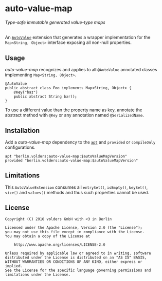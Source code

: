 # auto-value-map
###### *Type-safe immutable generated value-type maps*

An [`AutoValue`][1] extension that generates a wrapper implementation for the
`Map<String, Object>` interface exposing all non-null properties.

## Usage

*auto-value-map* recognizes and applies to all `@AutoValue` annotated classes
implementing `Map<String, Object>`.

    @AutoValue
    public abstract class Foo implements Map<String, Object> {
        @Key("baz")
        public abstract String bar();
    }

To use a different value than the property name as key, annotate the abstract
method with `@Key` or any annotation named `@SerializedName`.

## Installation

Add a *auto-value-map* dependency to the [`apt`][2] and `provided` or
`compileOnly` configurations.

    apt "berlin.volders:auto-value-map:$autoValueMapVersion"
    provided "berlin.volders:auto-value-map:$autoValueMapVersion"

## Limitations

This `AutoValueExtension` consumes all `entrySet()`, `isEmpty()`, `keySet()`,
`size()` and `values()` methods and thus such properties cannot be used.

## License

    Copyright (C) 2016 volders GmbH with <3 in Berlin

    Licensed under the Apache License, Version 2.0 (the "License");
    you may not use this file except in compliance with the License.
    You may obtain a copy of the License at
   
        http://www.apache.org/licenses/LICENSE-2.0

    Unless required by applicable law or agreed to in writing, software
    distributed under the License is distributed on an "AS IS" BASIS,
    WITHOUT WARRANTIES OR CONDITIONS OF ANY KIND, either express or implied.
    See the License for the specific language governing permissions and
    limitations under the License.


  [1]: https://github.com/google/auto
  [2]: https://bitbucket.org/hvisser/android-apt
